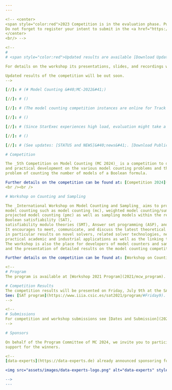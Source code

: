 ```yaml
---
---

<!-- <center>
<span style="color:red">2023 Competition is in the evaluation phase. Public instances are available.
Do not forget to register your intent to submit in the <a href="https://tinyurl.com/bdf93keu">Google Form</a>.</span>
</center>
<br/> -->

<!--
#
# <span style="color:red">Updated results are available [Download Updated Slides](assets/files/2020/MC2020_awards.pdf).</span>

For details on the workshop its presentations, slides, and recordings we refer to the [Programm](2020/mcw_program).

Updated results of the competition will be out soon.
-->

[//]: # (# Model Counting &#40;MC-2022&#41;)

[//]: # ()

[//]: # (The model counting competition instances are online for Track 1-4 and submission is closed. We are currently evaluating StarExec. )

[//]: # ()

[//]: # (Since StarExec experiences high load, evaluation might take a couple of days longer<br/>)

[//]: # ()

[//]: # (See updates: [STATUS and NEWS]&#40;news&#41;. [Download Public Instances]&#40;https://cloudstore.zih.tu-dresden.de/index.php/s/9AETnoL86ND5W8t&#41; [StarExec System]&#40;https://www.starexec.org/starexec/secure/explore/spaces.jsp?id=520765&#41;)

# Competition

The _5th Competition on Model Counting (MC 2024)_ is a competition to deepen the relationship between latest theoretical
and practical development on the various model counting problems and their practical applications. It targets the
problem of counting the number of models of a Boolean formula.

Further details on the competition can be found at: [Competition 2024](2024/mc_description)
<br /><br />

# Workshop on Counting and Sampling

The _International Workshop on Model Counting and Sampling_ aims to provide a venue for researchers working on
model counting such as model counting (mc), weighted model counting/sum of products (wmc),
projected model counting (pmc) as well as sampling models within the realm but not restricting to
Boolean satisfiability (SAT),
satisfiability modulo theories (SMT), Answer set programming (ASP), and constraint programming (CP).
It encourages to meet, communicate, and discuss the latest theoretical and practical results,
in particular results on novel solvers, related solver technologies, new theoretical advances,
practical academic and industrial applications as well as the linking theory and practice.
The workshop is also the place for developers of model counters and samplers to present their programs
and the presentation of detailed results on the model counting competition.

Further details on the competition can be found at: [Workshop on Counting and Sampling 2024](2024/mcw_description)

<!--
# Program
The program is available at [Workshop 2021 Program](2021/mcw_program).

# Competition Results
The competition results will be presented on Friday, July 9th at the SAT conference during the Competitive events session (17:40-18:30).<br/>
See: [SAT program](https://www.iiia.csic.es/sat2021/program/#Friday9).
-->

<!--
# Submissions
For competition and workshop submissions see [Dates and Submission](2021/dates).
-->

# Sponsors

On behalf of the Program Committee of MC 2024, we invite you to participate in the sponsoring of metals and travel
support for the winners.

<!--
[data-experts](https://data-experts.de) already announced sponsoring for MC 2020.

<img src="assets/images/data-experts-logo.png" alt="data-experts" style="width: 300px;"/>

-->
---
```

